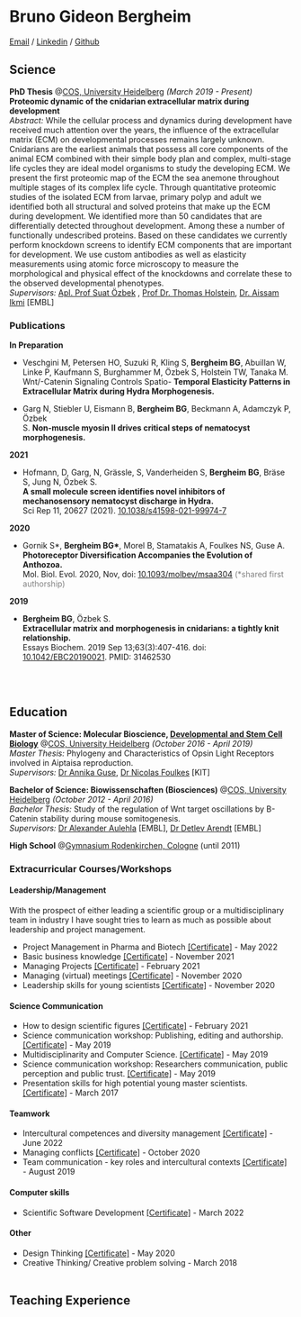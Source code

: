 # Bruno Gideon Bergheim

[Email](mailto:b.bergheim@gmx.de) / [Linkedin](https://www.linkedin.com/in/bruno-gideon-bergheim-b6162b101/) / [Github](https://github.com/XylotrupesGideon/)

## Science

**PhD Thesis** @[COS, University Heidelberg](https://www.cos.uni-heidelberg.de/en) _(March 2019 - Present)_<br>
**Proteomic dynamic of the cnidarian extracellular matrix during development** <br>
_Abstract:_ While the cellular process and dynamics during development have received much attention over the years, the influence of the extracellular matrix (ECM) on developmental processes remains largely unknown. Cnidarians are the earliest animals that possess all core components of the animal ECM combined with their simple body plan and complex, multi-stage life cycles they are ideal model organisms to study the developing ECM. We present the first proteomic map of the ECM the sea anemone throughout multiple stages of its complex life cycle. Through quantitative proteomic studies of the isolated ECM from larvae, primary polyp and adult we identified both all structural and solved proteins that make up the ECM during development. We identified more than 50 candidates that are differentially detected throughout development. Among these a number of functionally undescribed proteins. Based on these candidates we currently perform knockdown screens to identify ECM components that are important for development. We use custom antibodies as well as elasticity measurements using atomic force microscopy to measure the morphological and physical effect of the knockdowns and correlate these to the observed developmental phenotypes.<br>
_Supervisors:_ [Apl. Prof Suat Özbek](https://www.cos.uni-heidelberg.de/en/research-groups/molecular-evolution-and-genomics/prof-suat-ozbek) , [Prof Dr. Thomas Holstein](https://www.cos.uni-heidelberg.de/en/research-groups/molecular-evolution-and-genomics), [Dr. Aissam Ikmi](https://www.embl.org/groups/ikmi/) [EMBL]
<br>

### Publications

**In Preparation**<br>

- Veschgini M, Petersen HO, Suzuki R, Kling S, **Bergheim BG**, Abuillan W, Linke P, Kaufmann
  S, Burghammer M, Özbek S, Holstein TW, Tanaka M.<br>
  Wnt/-Catenin Signaling Controls Spatio-
  **Temporal Elasticity Patterns in Extracellular Matrix during Hydra Morphogenesis.**

- Garg N, Stiebler U, Eismann B, **Bergheim BG**, Beckmann A, Adamczyk P, Özbek <br>
  S. **Non-muscle myosin II drives critical steps of nematocyst morphogenesis.**

**2021**<br>

- Hofmann, D, Garg, N, Grässle, S, Vanderheiden S, **Bergheim BG**, Bräse S, Jung N, Özbek S.<br>
  **A small molecule screen identifies novel inhibitors of mechanosensory nematocyst discharge in Hydra.**<br>
  Sci Rep 11, 20627 (2021). [10.1038/s41598-021-99974-7](https://doi.org/10.1038/s41598-021-99974-7)

**2020**<br>

- Gornik S\*, **Bergheim BG\***, Morel B, Stamatakis A, Foulkes NS, Guse A. <br>
  **Photoreceptor Diversification Accompanies the Evolution of Anthozoa.**<br>
  Mol. Biol. Evol. 2020, Nov, doi: [10.1093/molbev/msaa304](https://doi.org/10.1093/molbev/msaa304) <span style="color:gray">(\*shared first authorship)</span>

**2019**<br>

- **Bergheim BG**, Özbek S. <br>
  **Extracellular matrix and morphogenesis in cnidarians: a tightly knit relationship.**<br>
  Essays Biochem. 2019 Sep 13;63(3):407-416. doi: [10.1042/EBC20190021](https://doi.org/10.1042/EBC20190021). PMID: 31462530

<br><br>

## Education

**Master of Science: Molecular Bioscience, [Developmental and Stem Cell Biology](https://www.cos.uni-heidelberg.de/en/teaching-at-cos-heidelberg/master-studium/curriculum)** @[COS, University Heidelberg](https://www.cos.uni-heidelberg.de/en) _(October 2016 - April 2019)_<br>
_Master Thesis:_ Phylogeny and Characteristics of Opsin Light Receptors involved in Aiptaisa reproduction.<br>
_Supervisors:_ [Dr Annika Guse](https://guselab.de/team/), [Dr Nicolas Foulkes](https://bip.ibcs.kit.edu/foulkes.php) [KIT]

**Bachelor of Science: Biowissenschaften (Biosciences)** @[COS, University Heidelberg](https://www.cos.uni-heidelberg.de/en) _(October 2012 - April 2016)_<br>
_Bachelor Thesis:_ Study of the regulation of Wnt target oscillations by B-Catenin stability during mouse somitogenesis.<br>
_Supervisors:_ [Dr Alexander Aulehla](https://www.embl.org/groups/aulehla/) [EMBL], [Dr Detlev Arendt](https://www.embl.org/groups/arendt/) [EMBL]

**High School** @[Gymnasium Rodenkirchen, Cologne](https://gymnasium-rodenkirchen.de) (until 2011)

### Extracurricular Courses/Workshops

#### **Leadership/Management**

With the prospect of either leading a scientific group or a multidisciplinary team in industry I have sought tries to learn as much as possible about leadership and project management.

- Project Management in Pharma and Biotech [[Certificate]](./Certificates/Projektmanagment%20in%20Biotech%20and%20Pharma_Bergheim.pdf) - May 2022
- Basic business knowledge [[Certificate]](./Certificates/Business_basics.pdf) - November 2021
- Managing Projects [[Certificate]](./Certificates/GA_Managing%20projects_Bergheim.pdf) - February 2021
- Managing (virtual) meetings [[Certificate]](<./Certificates/GA_Managing%20(virtual)%20Meetings_Bergheim.pdf>) - November 2020
- Leadership skills for young scientists [[Certificate]](./Certificates/GA_Leadership%20skills_Bergheim.pdf) - November 2020

#### **Science Communication**

- How to design scientific figures [[Certificate]](./Certificates/GA_Scientific%20Figures_Bergheim.pdf) - February 2021
- Science communication workshop: Publishing, editing and authorship. [[Certificate]](./Certificates/Workshop_Philipp_Campbell_Science%20Communication.pdf) - May 2019
- Multidisciplinarity and Computer Science. [[Certificate]](./Certificates/Workshop_Philipp_Campbell_Science%20Communication.pdf) - May 2019
- Science communication workshop: Researchers communication, public perception and public trust. [[Certificate]](./Certificates/Workshop_Philipp_Campbell_Science%20Communication.pdf) - May 2019
- Presentation skills for high potential young master scientists. [[Certificate]](./Certificates/Presentation_Style.pdf) - March 2017

#### **Teamwork**

- Intercultural competences and diversity management [[Certificate]](./Certificates/Interkulturelle%20Kompetenz_Bruno%20Gideon%20Bergheim_heiSKILLS.pdf) - June 2022
- Managing conflicts [[Certificate]](./Certificates/GA_Managing%20Conflicts_Bergheim.pdf) - October 2020
- Team communication - key roles and intercultural contexts [[Certificate]](./Certificates/GA_Team_communication_Culture.pdf) - August 2019

#### **Computer skills**

- Scientific Software Development [[Certificate]](./Certificates/Scientific%20Software%20development.pdf) - March 2022

#### **Other**

- Design Thinking [[Certificate]](./Certificates/Design%20Thinking_Bergheim%2C%20Bruno%20Gideon.pdf) - May 2020
- Creative Thinking/ Creative problem solving - March 2018
  <br><br>

## Teaching Experience
